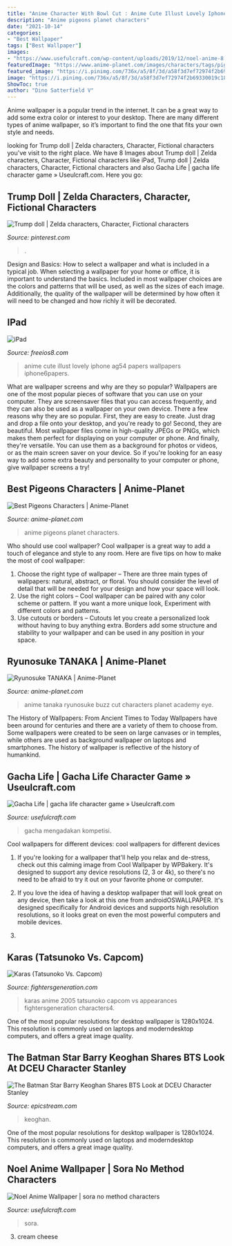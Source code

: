 ```yaml
---
title: "Anime Character With Bowl Cut : Anime Cute Illust Lovely Iphone Ag54 Papers Wallpapers Iphone6papers"
description: "Anime pigeons planet characters"
date: "2021-10-14"
categories:
- "Best Wallpaper"
tags: ["Best Wallpaper"]
images:
- "https://www.usefulcraft.com/wp-content/uploads/2019/12/noel-anime-8.jpg"
featuredImage: "https://www.anime-planet.com/images/characters/tags/pigeons-1192.jpg"
featured_image: "https://i.pinimg.com/736x/a5/8f/3d/a58f3d7ef72974f2b69330019c18a976.jpg"
image: "https://i.pinimg.com/736x/a5/8f/3d/a58f3d7ef72974f2b69330019c18a976.jpg"
ShowToc: true
author: "Dino Satterfield V"
---
```



Anime wallpaper is a popular trend in the internet. It can be a great way to add some extra color or interest to your desktop. There are many different types of anime wallpaper, so it’s important to find the one that fits your own style and needs.

	

		
looking for Trump doll | Zelda characters, Character, Fictional characters you've visit to the right place. We have 8 Images about Trump doll | Zelda characters, Character, Fictional characters like iPad, Trump doll | Zelda characters, Character, Fictional characters and also Gacha Life | gacha life character game » Useulcraft.com. Here you go:
		
    
## Trump Doll | Zelda Characters, Character, Fictional Characters

<img loading=lazy src="https://i.pinimg.com/736x/a5/8f/3d/a58f3d7ef72974f2b69330019c18a976.jpg" onerror="this.onerror=null;this.src='https://tse4.mm.bing.net/th?id=OIP.V4ZSMrZisuRjOPQ8cDsyagHaI4&amp;pid=15.1';" alt="Trump doll | Zelda characters, Character, Fictional characters">

_Source: pinterest.com_

>. 

	

Design and Basics: How to select a wallpaper and what is included in a typical job.
When selecting a wallpaper for your home or office, it is important to understand the basics. Included in most wallpaper choices are the colors and patterns that will be used, as well as the sizes of each image. Additionally, the quality of the wallpaper will be determined by how often it will need to be changed and how richly it will be decorated.

    
## IPad

<img loading=lazy src="http://papers.co/wallpaper/papers.co-ag54-cute-girl-anime-illust-art-lovely-33-iphone6-wallpaper.jpg" onerror="this.onerror=null;this.src='https://tse3.mm.bing.net/th?id=OIP.tMXJiuU49ZnC4je65HD8qQHaNL&amp;pid=15.1';" alt="iPad">

_Source: freeios8.com_

>anime cute illust lovely iphone ag54 papers wallpapers iphone6papers. 

	

What are wallpaper screens and why are they so popular?
Wallpapers are one of the most popular pieces of software that you can use on your computer. They are screensaver files that you can access frequently, and they can also be used as a wallpaper on your own device. There a few reasons why they are so popular. First, they are easy to create. Just drag and drop a file onto your desktop, and you're ready to go! Second, they are beautiful. Most wallpaper files come in high-quality JPEGs or PNGs, which makes them perfect for displaying on your computer or phone. And finally, they're versatile. You can use them as a background for photos or videos, or as the main screen saver on your device. So if you're looking for an easy way to add some extra beauty and personality to your computer or phone, give wallpaper screens a try!

    
## Best Pigeons Characters | Anime-Planet

<img loading=lazy src="https://www.anime-planet.com/images/characters/tags/pigeons-1192.jpg" onerror="this.onerror=null;this.src='https://tse2.mm.bing.net/th?id=OIP.WkccIGp2Gvu1nS4--bQO2gHaEK&amp;pid=15.1';" alt="Best Pigeons Characters | Anime-Planet">

_Source: anime-planet.com_

>anime pigeons planet characters. 

	

Who should use cool wallpaper?
Cool wallpaper is a great way to add a touch of elegance and style to any room. Here are five tips on how to make the most of cool wallpaper: 
1) Choose the right type of wallpaper – There are three main types of wallpapers: natural, abstract, or floral. You should consider the level of detail that will be needed for your design and how your space will look. 
2) Use the right colors – Cool wallpaper can be paired with any color scheme or pattern. If you want a more unique look, Experiment with different colors and patterns. 
3) Use cutouts or borders – Cutouts let you create a personalized look without having to buy anything extra. Borders add some structure and stability to your wallpaper and can be used in any position in your space.

    
## Ryunosuke TANAKA | Anime-Planet

<img loading=lazy src="https://www.anime-planet.com/images/characters/ryunosuke-tanaka-55210.jpg" onerror="this.onerror=null;this.src='https://tse2.mm.bing.net/th?id=OIP.VCiE4AP-SU0y5hiss_tWFwAAAA&amp;pid=15.1';" alt="Ryunosuke TANAKA | Anime-Planet">

_Source: anime-planet.com_

>anime tanaka ryunosuke buzz cut characters planet academy eye. 

	

The History of Wallpapers: From Ancient Times to Today
Wallpapers have been around for centuries and there are a variety of them to choose from. Some wallpapers were created to be seen on large canvases or in temples, while others are used as background wallpaper on laptops and smartphones. The history of wallpaper is reflective of the history of humankind.

    
## Gacha Life | Gacha Life Character Game » Useulcraft.com

<img loading=lazy src="https://www.usefulcraft.com/wp-content/uploads/2019/12/gacha-life-10.jpg" onerror="this.onerror=null;this.src='https://tse2.mm.bing.net/th?id=OIP.9saXNzjesH1A5mFnRo55XwHaEK&amp;pid=15.1';" alt="Gacha Life | gacha life character game » Useulcraft.com">

_Source: usefulcraft.com_

>gacha mengadakan kompetisi. 

	

Cool wallpapers for different devices:
cool wallpapers for different devices 

1. If you're looking for a wallpaper that'll help you relax and de-stress, check out this calming image from Cool Wallpaper by WPBakery. It's designed to support any device resolutions (2, 3 or 4k), so there's no need to be afraid to try it out on your favorite phone or computer.

2. If you love the idea of having a desktop wallpaper that will look great on any device, then take a look at this one from androidOSWALLPAPER. It's designed specifically for Android devices and supports high resolution resolutions, so it looks great on even the most powerful computers and mobile devices.

3.

    
## Karas (Tatsunoko Vs. Capcom)

<img loading=lazy src="https://www.fightersgeneration.com/characters4/karas-s1.jpg" onerror="this.onerror=null;this.src='https://tse3.mm.bing.net/th?id=OIP.mT7srcDNMX9A4cKYdQcZwAHaKk&amp;pid=15.1';" alt="Karas (Tatsunoko Vs. Capcom)">

_Source: fightersgeneration.com_

>karas anime 2005 tatsunoko capcom vs appearances fightersgeneration characters4. 

	

One of the most popular resolutions for desktop wallpaper is 1280x1024. This resolution is commonly used on laptops and moderndesktop computers, and offers a great image quality.

    
## The Batman Star Barry Keoghan Shares BTS Look At DCEU Character Stanley

<img loading=lazy src="https://cdn.epicstream.com/assets/uploads/newscover/1619531133the_killing_of_the_sacred_deer.jpg" onerror="this.onerror=null;this.src='https://tse3.mm.bing.net/th?id=OIP.YWYzz9787UA1uvve0iJrVgHaEN&amp;pid=15.1';" alt="The Batman Star Barry Keoghan Shares BTS Look at DCEU Character Stanley">

_Source: epicstream.com_

>keoghan. 

	

One of the most popular resolutions for desktop wallpaper is 1280x1024. This resolution is commonly used on laptops and moderndesktop computers, and offers a great image quality.

    
## Noel Anime Wallpaper | Sora No Method Characters

<img loading=lazy src="https://www.usefulcraft.com/wp-content/uploads/2019/12/noel-anime-8.jpg" onerror="this.onerror=null;this.src='https://tse4.mm.bing.net/th?id=OIP.ZTE0FjDHgvhJ7gZ5wmqhjAHaEK&amp;pid=15.1';" alt="Noel Anime Wallpaper | sora no method characters">

_Source: usefulcraft.com_

>sora. 

	

3. cream cheese 

